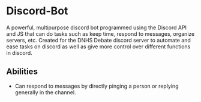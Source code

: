 # Discord-Bot
A powerful, multipurpose discord bot programmed using the Discord API and JS that can do tasks such as keep time, respond to messages, organize servers, etc. Created for the DNHS Debate discord server to automate and ease tasks on discord as well as give more control over different functions in discord.

## Abilities
- Can respond to messages by directly pinging a person or replying generally in the channel.
